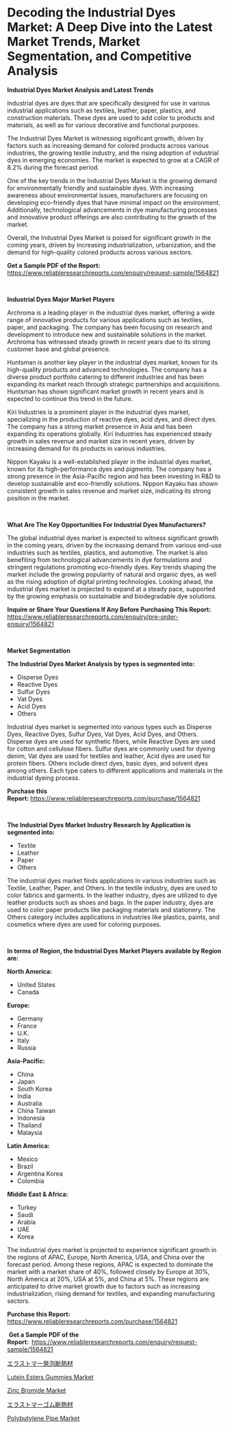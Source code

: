 <p><h1>Decoding the Industrial Dyes Market: A Deep Dive into the Latest Market Trends, Market Segmentation, and Competitive Analysis</h1></p><p><strong>Industrial Dyes Market Analysis and Latest Trends</strong></p>
<p><p>Industrial dyes are dyes that are specifically designed for use in various industrial applications such as textiles, leather, paper, plastics, and construction materials. These dyes are used to add color to products and materials, as well as for various decorative and functional purposes.</p><p>The Industrial Dyes Market is witnessing significant growth, driven by factors such as increasing demand for colored products across various industries, the growing textile industry, and the rising adoption of industrial dyes in emerging economies. The market is expected to grow at a CAGR of 8.2% during the forecast period.</p><p>One of the key trends in the Industrial Dyes Market is the growing demand for environmentally friendly and sustainable dyes. With increasing awareness about environmental issues, manufacturers are focusing on developing eco-friendly dyes that have minimal impact on the environment. Additionally, technological advancements in dye manufacturing processes and innovative product offerings are also contributing to the growth of the market.</p><p>Overall, the Industrial Dyes Market is poised for significant growth in the coming years, driven by increasing industrialization, urbanization, and the demand for high-quality colored products across various sectors.</p></p>
<p><strong>Get a Sample PDF of the Report:&nbsp;</strong> <a href="https://www.reliableresearchreports.com/enquiry/request-sample/1564821">https://www.reliableresearchreports.com/enquiry/request-sample/1564821</a></p>
<p>&nbsp;</p>
<p><strong>Industrial Dyes Major Market Players</strong></p>
<p><p>Archroma is a leading player in the industrial dyes market, offering a wide range of innovative products for various applications such as textiles, paper, and packaging. The company has been focusing on research and development to introduce new and sustainable solutions in the market. Archroma has witnessed steady growth in recent years due to its strong customer base and global presence.</p><p>Huntsman is another key player in the industrial dyes market, known for its high-quality products and advanced technologies. The company has a diverse product portfolio catering to different industries and has been expanding its market reach through strategic partnerships and acquisitions. Huntsman has shown significant market growth in recent years and is expected to continue this trend in the future.</p><p>Kiri Industries is a prominent player in the industrial dyes market, specializing in the production of reactive dyes, acid dyes, and direct dyes. The company has a strong market presence in Asia and has been expanding its operations globally. Kiri Industries has experienced steady growth in sales revenue and market size in recent years, driven by increasing demand for its products in various industries.</p><p>Nippon Kayaku is a well-established player in the industrial dyes market, known for its high-performance dyes and pigments. The company has a strong presence in the Asia-Pacific region and has been investing in R&D to develop sustainable and eco-friendly solutions. Nippon Kayaku has shown consistent growth in sales revenue and market size, indicating its strong position in the market.</p></p>
<p>&nbsp;</p>
<p><strong>What Are The Key Opportunities For Industrial Dyes Manufacturers?</strong></p>
<p><p>The global industrial dyes market is expected to witness significant growth in the coming years, driven by the increasing demand from various end-use industries such as textiles, plastics, and automotive. The market is also benefiting from technological advancements in dye formulations and stringent regulations promoting eco-friendly dyes. Key trends shaping the market include the growing popularity of natural and organic dyes, as well as the rising adoption of digital printing technologies. Looking ahead, the industrial dyes market is projected to expand at a steady pace, supported by the growing emphasis on sustainable and biodegradable dye solutions.</p></p>
<p><strong>Inquire or Share Your Questions If Any Before Purchasing This Report:</strong> <a href="https://www.reliableresearchreports.com/enquiry/pre-order-enquiry/1564821">https://www.reliableresearchreports.com/enquiry/pre-order-enquiry/1564821</a></p>
<p>&nbsp;</p>
<p><strong>Market Segmentation</strong></p>
<p><strong>The Industrial Dyes Market Analysis by types is segmented into:</strong></p>
<p><ul><li>Disperse Dyes</li><li>Reactive Dyes</li><li>Sulfur Dyes</li><li>Vat Dyes</li><li>Acid Dyes</li><li>Others</li></ul></p>
<p><p>Industrial dyes market is segmented into various types such as Disperse Dyes, Reactive Dyes, Sulfur Dyes, Vat Dyes, Acid Dyes, and Others. Disperse dyes are used for synthetic fibers, while Reactive Dyes are used for cotton and cellulose fibers. Sulfur dyes are commonly used for dyeing denim, Vat dyes are used for textiles and leather, Acid dyes are used for protein fibers. Others include direct dyes, basic dyes, and solvent dyes among others. Each type caters to different applications and materials in the industrial dyeing process.</p></p>
<p><strong>Purchase this Report:&nbsp;</strong><a href="https://www.reliableresearchreports.com/purchase/1564821">https://www.reliableresearchreports.com/purchase/1564821</a></p>
<p>&nbsp;</p>
<p><strong>The Industrial Dyes Market Industry Research by Application is segmented into:</strong></p>
<p><ul><li>Textile</li><li>Leather</li><li>Paper</li><li>Others</li></ul></p>
<p><p>The industrial dyes market finds applications in various industries such as Textile, Leather, Paper, and Others. In the textile industry, dyes are used to color fabrics and garments. In the leather industry, dyes are utilized to dye leather products such as shoes and bags. In the paper industry, dyes are used to color paper products like packaging materials and stationery. The Others category includes applications in industries like plastics, paints, and cosmetics where dyes are used for coloring purposes.</p></p>
<p>&nbsp;</p>
<p><strong>In terms of Region, the Industrial Dyes Market Players available by Region are:</strong></p>
<p>
    <p> <strong> North America: </strong>
        <ul>
            <li>United States</li>
            <li>Canada</li>
        </ul>
        </p> 
    <p> <strong> Europe: </strong>
        <ul>
            <li>Germany</li>
            <li>France</li>
            <li>U.K.</li>
            <li>Italy</li>
            <li>Russia</li>
        </ul>
        </p> 
    <p> <strong> Asia-Pacific: </strong>
        <ul>
            <li>China</li>
            <li>Japan</li>
            <li>South Korea</li>
            <li>India</li>
            <li>Australia</li>
            <li>China Taiwan</li>
            <li>Indonesia</li>
            <li>Thailand</li>
            <li>Malaysia</li>
        </ul>
        </p> 
    <p> <strong> Latin America: </strong>
        <ul>
            <li>Mexico</li>
            <li>Brazil</li>
            <li>Argentina Korea</li>
            <li>Colombia</li>
        </ul>
        </p> 
    <p> <strong> Middle East & Africa: </strong>
        <ul>
            <li>Turkey</li>
            <li>Saudi</li>
            <li>Arabia</li>
            <li>UAE</li>
            <li>Korea</li>
        </ul>
    </p>
    </p>
<p><p>The industrial dyes market is projected to experience significant growth in the regions of APAC, Europe, North America, USA, and China over the forecast period. Among these regions, APAC is expected to dominate the market with a market share of 40%, followed closely by Europe at 30%, North America at 20%, USA at 5%, and China at 5%. These regions are anticipated to drive market growth due to factors such as increasing industrialization, rising demand for textiles, and expanding manufacturing sectors.</p></p>
<p><strong>Purchase this Report: </strong><a href="https://www.reliableresearchreports.com/purchase/1564821">https://www.reliableresearchreports.com/purchase/1564821</a></p>
<p>&nbsp;<strong>Get a Sample PDF of the Report:&nbsp;&nbsp;</strong><a href="https://www.reliableresearchreports.com/enquiry/request-sample/1564821">https://www.reliableresearchreports.com/enquiry/request-sample/1564821</a></p>
<p><strong></strong></p>
<p><p><a href="https://github.com/avwofrml53535/Market-Research-Report-List-1/blob/main/1653440193778.md">エラストマー発泡断熱材</a></p><p><a href="https://issuu.com/reportprime-2/docs/lutein-esters-gummies-market-size-2030.pptx">Lutein Esters Gummies Market</a></p><p><a href="https://github.com/zjyglelu/Market-Research-Report-List-1/blob/main/zinc-bromide-market.md">Zinc Bromide Market</a></p><p><a href="https://github.com/vtbvgl20191192/Market-Research-Report-List-1/blob/main/9118586193779.md">エラストマーゴム断熱材</a></p><p><a href="https://github.com/mbisetmhermsr/Market-Research-Report-List-1/blob/main/polybutylene-pipe-market.md">Polybutylene Pipe Market</a></p></p>